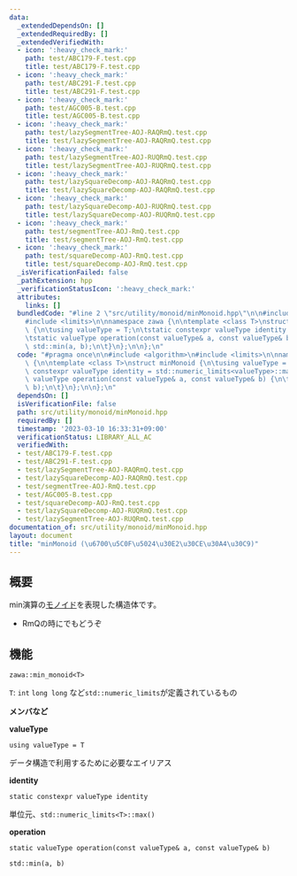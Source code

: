 ```yaml
---
data:
  _extendedDependsOn: []
  _extendedRequiredBy: []
  _extendedVerifiedWith:
  - icon: ':heavy_check_mark:'
    path: test/ABC179-F.test.cpp
    title: test/ABC179-F.test.cpp
  - icon: ':heavy_check_mark:'
    path: test/ABC291-F.test.cpp
    title: test/ABC291-F.test.cpp
  - icon: ':heavy_check_mark:'
    path: test/AGC005-B.test.cpp
    title: test/AGC005-B.test.cpp
  - icon: ':heavy_check_mark:'
    path: test/lazySegmentTree-AOJ-RAQRmQ.test.cpp
    title: test/lazySegmentTree-AOJ-RAQRmQ.test.cpp
  - icon: ':heavy_check_mark:'
    path: test/lazySegmentTree-AOJ-RUQRmQ.test.cpp
    title: test/lazySegmentTree-AOJ-RUQRmQ.test.cpp
  - icon: ':heavy_check_mark:'
    path: test/lazySquareDecomp-AOJ-RAQRmQ.test.cpp
    title: test/lazySquareDecomp-AOJ-RAQRmQ.test.cpp
  - icon: ':heavy_check_mark:'
    path: test/lazySquareDecomp-AOJ-RUQRmQ.test.cpp
    title: test/lazySquareDecomp-AOJ-RUQRmQ.test.cpp
  - icon: ':heavy_check_mark:'
    path: test/segmentTree-AOJ-RmQ.test.cpp
    title: test/segmentTree-AOJ-RmQ.test.cpp
  - icon: ':heavy_check_mark:'
    path: test/squareDecomp-AOJ-RmQ.test.cpp
    title: test/squareDecomp-AOJ-RmQ.test.cpp
  _isVerificationFailed: false
  _pathExtension: hpp
  _verificationStatusIcon: ':heavy_check_mark:'
  attributes:
    links: []
  bundledCode: "#line 2 \"src/utility/monoid/minMonoid.hpp\"\n\n#include <algorithm>\n\
    #include <limits>\n\nnamespace zawa {\n\ntemplate <class T>\nstruct minMonoid\
    \ {\n\tusing valueType = T;\n\tstatic constexpr valueType identity = std::numeric_limits<valueType>::max();\n\
    \tstatic valueType operation(const valueType& a, const valueType& b) {\n\t\treturn\
    \ std::min(a, b);\n\t}\n};\n\n};\n"
  code: "#pragma once\n\n#include <algorithm>\n#include <limits>\n\nnamespace zawa\
    \ {\n\ntemplate <class T>\nstruct minMonoid {\n\tusing valueType = T;\n\tstatic\
    \ constexpr valueType identity = std::numeric_limits<valueType>::max();\n\tstatic\
    \ valueType operation(const valueType& a, const valueType& b) {\n\t\treturn std::min(a,\
    \ b);\n\t}\n};\n\n};\n"
  dependsOn: []
  isVerificationFile: false
  path: src/utility/monoid/minMonoid.hpp
  requiredBy: []
  timestamp: '2023-03-10 16:33:31+09:00'
  verificationStatus: LIBRARY_ALL_AC
  verifiedWith:
  - test/ABC179-F.test.cpp
  - test/ABC291-F.test.cpp
  - test/lazySegmentTree-AOJ-RAQRmQ.test.cpp
  - test/lazySquareDecomp-AOJ-RAQRmQ.test.cpp
  - test/segmentTree-AOJ-RmQ.test.cpp
  - test/AGC005-B.test.cpp
  - test/squareDecomp-AOJ-RmQ.test.cpp
  - test/lazySquareDecomp-AOJ-RUQRmQ.test.cpp
  - test/lazySegmentTree-AOJ-RUQRmQ.test.cpp
documentation_of: src/utility/monoid/minMonoid.hpp
layout: document
title: "minMonoid (\u6700\u5C0F\u5024\u30E2\u30CE\u30A4\u30C9)"
---
```


## 概要

min演算の[モノイド](https://ja.wikipedia.org/wiki/%E3%83%A2%E3%83%8E%E3%82%A4%E3%83%89)を表現した構造体です。
- RmQの時にでもどうぞ

## 機能

```
zawa::min_monoid<T>
```
`T`: `int` `long long` など`std::numeric_limits`が定義されているもの

**メンバなど**

**valueType**
```
using valueType = T
```

データ構造で利用するために必要なエイリアス

**identity**
```
static constexpr valueType identity
```
単位元、`std::numeric_limits<T>::max()`

**operation**
```
static valueType operation(const valueType& a, const valueType& b)
```
`std::min(a, b)`
